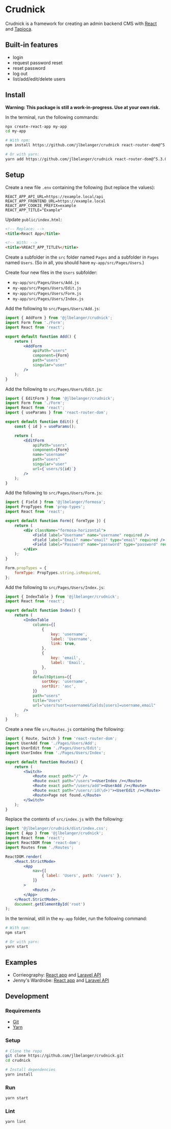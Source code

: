 # Crudnick

Crudnick is a framework for creating an admin backend CMS with [React](https://www.npmjs.com/package/react) and [Tapioca](https://github.com/jlbelanger/tapioca).

## Built-in features

- login
- request password reset
- reset password
- log out
- list/add/edit/delete users

## Install

**Warning: This package is still a work-in-progress. Use at your own risk.**

In the terminal, run the following commands:

``` bash
npx create-react-app my-app
cd my-app

# With npm:
npm install https://github.com/jlbelanger/crudnick react-router-dom@^5.3.0 --save

# Or with yarn:
yarn add https://github.com/jlbelanger/crudnick react-router-dom@^5.3.0
```

## Setup

Create a new file `.env` containing the following (but replace the values):

```
REACT_APP_API_URL=https://example.local/api
REACT_APP_FRONTEND_URL=https://example.local
REACT_APP_COOKIE_PREFIX=example
REACT_APP_TITLE="Example"
```

Update `public/index.html`:

``` html
<!-- Replace: -->
<title>React App</title>

<!-- With: -->
<title>%REACT_APP_TITLE%</title>
```

Create a subfolder in the `src` folder named `Pages` and a subfolder in `Pages` named `Users`. (So in all, you should have `my-app/src/Pages/Users`.)

Create four new files in the `Users` subfolder:

- `my-app/src/Pages/Users/Add.js`
- `my-app/src/Pages/Users/Edit.js`
- `my-app/src/Pages/Users/Form.js`
- `my-app/src/Pages/Users/Index.js`

Add the following to `src/Pages/Users/Add.js`:

``` jsx
import { AddForm } from '@jlbelanger/crudnick';
import Form from './Form';
import React from 'react';

export default function Add() {
	return (
		<AddForm
			apiPath="users"
			component={Form}
			path="users"
			singular="user"
		/>
	);
}
```

Add the following to `src/Pages/Users/Edit.js`:

``` jsx
import { EditForm } from '@jlbelanger/crudnick';
import Form from './Form';
import React from 'react';
import { useParams } from 'react-router-dom';

export default function Edit() {
	const { id } = useParams();

	return (
		<EditForm
			apiPath="users"
			component={Form}
			name="username"
			path="users"
			singular="user"
			url={`users/${id}`}
		/>
	);
}
```

Add the following to `src/Pages/Users/Form.js`:

``` jsx
import { Field } from '@jlbelanger/formosa';
import PropTypes from 'prop-types';
import React from 'react';

export default function Form({ formType }) {
	return (
		<div className="formosa-horizontal">
			<Field label="Username" name="username" required />
			<Field label="Email" name="email" type="email" required />
			<Field label="Password" name="password" type="password" required={formType === 'add'} />
		</div>
	);
}

Form.propTypes = {
	formType: PropTypes.string.isRequired,
};
```

Add the following to `src/Pages/Users/Index.js`:

``` jsx
import { IndexTable } from '@jlbelanger/crudnick';
import React from 'react';

export default function Index() {
	return (
		<IndexTable
			columns={[
				{
					key: 'username',
					label: 'Username',
					link: true,
				},
				{
					key: 'email',
					label: 'Email',
				},
			]}
			defaultOptions={{
				sortKey: 'username',
				sortDir: 'asc',
			}}
			path="users"
			title="Users"
			url="users?sort=username&fields[users]=username,email"
		/>
	);
}
```

Create a new file `src/Routes.js` containing the following:

``` jsx
import { Route, Switch } from 'react-router-dom';
import UserAdd from './Pages/Users/Add';
import UserEdit from './Pages/Users/Edit';
import UserIndex from './Pages/Users/Index';

export default function Routes() {
	return (
		<Switch>
			<Route exact path="/" />
			<Route exact path="/users"><UserIndex /></Route>
			<Route exact path="/users/add"><UserAdd /></Route>
			<Route exact path="/users/:id(\d+)"><UserEdit /></Route>
			<Route>Page not found.</Route>
		</Switch>
	);
}
```

Replace the contents of `src/index.js` with the following:

``` jsx
import '@jlbelanger/crudnick/dist/index.css';
import { App } from '@jlbelanger/crudnick';
import React from 'react';
import ReactDOM from 'react-dom';
import Routes from './Routes';

ReactDOM.render(
	<React.StrictMode>
		<App
			nav={[
				{ label: 'Users', path: '/users' },
			]}
		>
			<Routes />
		</App>
	</React.StrictMode>,
	document.getElementById('root')
);
```

In the terminal, still in the `my-app` folder, run the following command:

``` bash
# With npm:
npm start

# Or with yarn:
yarn start
```

## Examples

- Corrieography: [React app](https://github.com/jlbelanger/corrie-admin) and [Laravel API](https://github.com/jlbelanger/corrie)
- Jenny's Wardrobe: [React app](https://github.com/jlbelanger/wardrobe-admin) and [Laravel API](https://github.com/jlbelanger/wardrobe)

## Development

### Requirements

- [Git](https://git-scm.com/)
- [Yarn](https://classic.yarnpkg.com/en/docs/install)

### Setup

``` bash
# Clone the repo
git clone https://github.com/jlbelanger/crudnick.git
cd crudnick

# Install dependencies
yarn install
```

### Run

``` bash
yarn start
```

### Lint

``` bash
yarn lint
```
